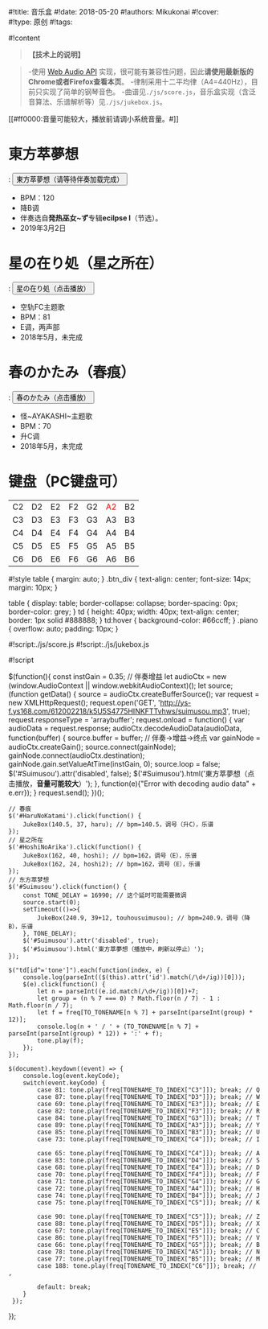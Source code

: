 #!title:    音乐盒
#!date:     2018-05-20
#!authors:  Mikukonai
#!cover:    
#!type:     原创
#!tags:     


#!content

> **【技术上的说明】**

> -使用 [Web Audio API](https://developer.mozilla.org/zh-CN/docs/Web/API/Web_Audio_API) 实现，很可能有兼容性问题，因此**请使用最新版的Chrome或者Firefox查看本页**。
-律制采用十二平均律（A4=440Hz），目前只实现了简单的钢琴音色。
-曲谱见`./js/score.js`，音乐盒实现（含泛音算法、乐谱解析等）见`./js/jukebox.js`。

[[#ff0000:音量可能较大，播放前请调小系统音量。#]]

# 東方萃夢想

: <button id="Suimusou" class="MikumarkButton">東方萃夢想（请等待伴奏加载完成）</button>

- BPM：120
- 降B调
- 伴奏选自**発热巫女~ず**专辑**ecilpse I**（节选）。
- 2019年3月2日

# 星の在り処（星之所在）

: <button id="HoshiNoArika" class="MikumarkButton">星の在り処（点击播放）</button>

- 空轨FC主题歌
- BPM：81
- E调，两声部
- 2018年5月，未完成

# 春のかたみ（春痕）

: <button id="HaruNoKatami" class="MikumarkButton">春のかたみ（点击播放）</button>

- 怪\~AYAKASHI\~主题歌
- BPM：70
- 升C调
- 2018年5月，未完成

# 键盘（PC键盘可）

<div class="piano"><table><tr><td id="tone1">C2</td><td id="tone2">D2</td><td id="tone3">E2</td><td id="tone4">F2</td><td id="tone5">G2</td><td id="tone6"><span style="color:red;">A2</span></td><td id="tone7">B2</td></tr><tr><td id="tone8">C3</td><td id="tone9">D3</td><td id="tone10">E3</td><td id="tone11">F3</td><td id="tone12">G3</td><td id="tone13">A3</td><td id="tone14">B3</td></tr><tr><td id="tone15">C4</td><td id="tone16">D4</td><td id="tone17">E4</td><td id="tone18">F4</td><td id="tone19">G4</td><td id="tone20">A4</td><td id="tone21">B4</td></tr><tr><td id="tone22">C5</td><td id="tone23">D5</td><td id="tone24">E5</td><td id="tone25">F5</td><td id="tone26">G5</td><td id="tone27">A5</td><td id="tone28">B5</td></tr><tr><td id="tone29">C6</td><td id="tone30">D6</td><td id="tone31">E6</td><td id="tone32">F6</td><td id="tone33">G6</td><td id="tone34">A6</td><td id="tone35">B6</td></tr></table></div>


#!style
table {
    margin: auto;
}
.btn_div {
    text-align: center;
    font-size: 14px;
    margin: 10px;
}

table {
    display: table;
    border-collapse: collapse;
    border-spacing: 0px;
    border-color: grey;
}
td {
    height: 40px;
    width: 40px;
    text-align: center;
    border: 1px solid #888888;
}
td:hover {
    background-color: #66ccff;
}
.piano {
    overflow: auto;
    padding: 10px;
}



#!script:./js/score.js
#!script:./js/jukebox.js

#!script

$(function(){
    const instGain = 0.35; // 伴奏增益
    let audioCtx = new (window.AudioContext || window.webkitAudioContext)();
    let source;
    (function getData() {
        source = audioCtx.createBufferSource();
        var request = new XMLHttpRequest();
        request.open('GET', 'http://ys-f.ys168.com/612002218/k5U5S4775HINKFTTvhws/suimusou.mp3', true);
        request.responseType = 'arraybuffer';
        request.onload = function() {
            var audioData = request.response;
            audioCtx.decodeAudioData(audioData, function(buffer) {
                source.buffer = buffer;
                // 伴奏→增益→终点
                var gainNode = audioCtx.createGain();
                source.connect(gainNode);
                gainNode.connect(audioCtx.destination);
                gainNode.gain.setValueAtTime(instGain, 0);
                source.loop = false;
                $('#Suimusou').attr('disabled', false);
                $('#Suimusou').html('東方萃夢想（点击播放，<strong>音量可能较大</strong>）');
            },
            function(e){"Error with decoding audio data" + e.err});
        }
        request.send();
    })();

    // 春痕
    $('#HaruNoKatami').click(function() {
        JukeBox(140.5, 37, haru); // bpm=140.5，调号（升C），乐谱
    });
    // 星之所在
    $('#HoshiNoArika').click(function() {
        JukeBox(162, 40, hoshi); // bpm=162，调号（E），乐谱
        JukeBox(162, 24, hoshi2); // bpm=162，调号（E），乐谱
    });
    // 东方萃梦想
    $('#Suimusou').click(function() {
        const TONE_DELAY = 16990; // 这个延时可能需要微调
        source.start(0);
        setTimeout(()=>{
            JukeBox(240.9, 39+12, touhousuimusou); // bpm=240.9，调号（降B），乐谱
        }, TONE_DELAY);
        $('#Suimusou').attr('disabled', true);
        $('#Suimusou').html('東方萃夢想（播放中，刷新以停止）');
    });
    
    $("td[id^='tone']").each(function(index, e) {
        console.log(parseInt(($(this).attr('id').match(/\d+/ig))[0]));
        $(e).click(function() {
            let n = parseInt((e.id.match(/\d+/ig))[0])+7;
            let group = (n % 7 === 0) ? Math.floor(n / 7) - 1 : Math.floor(n / 7);
            let f = freq[TO_TONENAME[n % 7] + parseInt(parseInt(group) * 12)];
            console.log(n + ' / ' + (TO_TONENAME[n % 7] + parseInt(parseInt(group) * 12)) + ':' + f);
            tone.play(f);
        });
    });

    $(document).keydown((event) => {
        console.log(event.keyCode);
        switch(event.keyCode) {
            case 81: tone.play(freq[TONENAME_TO_INDEX["C3"]]); break; // Q
            case 87: tone.play(freq[TONENAME_TO_INDEX["D3"]]); break; // W
            case 69: tone.play(freq[TONENAME_TO_INDEX["E3"]]); break; // E
            case 82: tone.play(freq[TONENAME_TO_INDEX["F3"]]); break; // R
            case 84: tone.play(freq[TONENAME_TO_INDEX["G3"]]); break; // T
            case 89: tone.play(freq[TONENAME_TO_INDEX["A3"]]); break; // Y
            case 85: tone.play(freq[TONENAME_TO_INDEX["B3"]]); break; // U
            case 73: tone.play(freq[TONENAME_TO_INDEX["C4"]]); break; // I

            case 65: tone.play(freq[TONENAME_TO_INDEX["C4"]]); break; // A
            case 83: tone.play(freq[TONENAME_TO_INDEX["D4"]]); break; // S
            case 68: tone.play(freq[TONENAME_TO_INDEX["E4"]]); break; // D
            case 70: tone.play(freq[TONENAME_TO_INDEX["F4"]]); break; // F
            case 71: tone.play(freq[TONENAME_TO_INDEX["G4"]]); break; // G
            case 72: tone.play(freq[TONENAME_TO_INDEX["A4"]]); break; // H
            case 74: tone.play(freq[TONENAME_TO_INDEX["B4"]]); break; // J
            case 75: tone.play(freq[TONENAME_TO_INDEX["C5"]]); break; // K

            case 90: tone.play(freq[TONENAME_TO_INDEX["C5"]]); break; // Z
            case 88: tone.play(freq[TONENAME_TO_INDEX["D5"]]); break; // X
            case 67: tone.play(freq[TONENAME_TO_INDEX["E5"]]); break; // C
            case 86: tone.play(freq[TONENAME_TO_INDEX["F5"]]); break; // V
            case 66: tone.play(freq[TONENAME_TO_INDEX["G5"]]); break; // B
            case 78: tone.play(freq[TONENAME_TO_INDEX["A5"]]); break; // N
            case 77: tone.play(freq[TONENAME_TO_INDEX["B5"]]); break; // M
            case 188: tone.play(freq[TONENAME_TO_INDEX["C6"]]); break; // ,

            default: break;
        }
     });
});